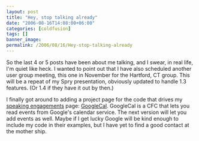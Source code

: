 ```yaml
---
layout: post
title: "Hey, stop talking already"
date: "2006-08-16T14:08:00+06:00"
categories: [coldfusion]
tags: []
banner_image: 
permalink: /2006/08/16/Hey-stop-talking-already
---
```


So the last 4 or 5 posts have been about me talking, and I swear, in real life, I'm quiet like heck. I wanted to point out that I have also scheduled another user group meeting, this one in November for the Hartford, CT group. This will be a repeat of my Spry presentation, obviously updated to handle 1.3 features. (Or 1.4 if they have it out by then.)

I finally got around to adding a project page for the code that drives my <a href="http://ray.camdenfamily.com/speakingengagements.cfm">speaking engagements</a> page: <a href="http://ray.camdenfamily.com/projects/googlecal/">GoogleCal</a>. GoogleCal is a CFC that lets you read events from Google's calendar service. The next version will let you add events as well. Maybe if I get lucky Google will be kind enough to include my code in their examples, but I have yet to find a good contact at the mother ship.